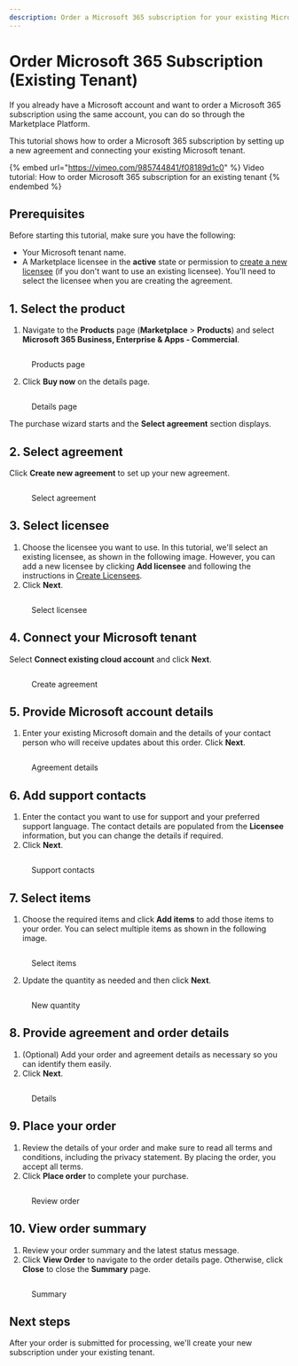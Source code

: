 ```yaml
---
description: Order a Microsoft 365 subscription for your existing Microsoft tenant.
---
```


# Order Microsoft 365 Subscription (Existing Tenant)

If you already have a Microsoft account and want to order a Microsoft 365 subscription using the same account, you can do so through the Marketplace Platform.

This tutorial shows how to order a Microsoft 365 subscription by setting up a new agreement and connecting your existing Microsoft tenant.&#x20;

{% embed url="https://vimeo.com/985744841/f08189d1c0" %}
Video tutorial: How to order Microsoft 365 subscription for an existing tenant
{% endembed %}

## Prerequisites <a href="#howtoorderamicrosoft365subscriptionforanexistingmicrosofttenant-prerequisites" id="howtoorderamicrosoft365subscriptionforanexistingmicrosofttenant-prerequisites"></a>

Before starting this tutorial, make sure you have the following:

* Your Microsoft tenant name.&#x20;
* A Marketplace licensee in the **active** state or permission to [create a new licensee](../../../modules/settings/licensees/create-licensees.md) (if you don't want to use an existing licensee). You'll need to select the licensee when you are creating the agreement.&#x20;

## 1. Select the product

1. Navigate to the **Products** page (**Marketplace** > **Products**) and select **Microsoft 365 Business, Enterprise & Apps - Commercial**.

<figure><img src="../../../.gitbook/assets/image (10) (3).png" alt=""><figcaption><p>Products page</p></figcaption></figure>

2. Click **Buy now** on the details page.

<figure><img src="../../../.gitbook/assets/image (11) (3).png" alt=""><figcaption><p>Details page</p></figcaption></figure>

The purchase wizard starts and the **Select agreement** section displays.

## 2. Select agreement

Click **Create new agreement** to set up your new agreement.

<figure><img src="../../../.gitbook/assets/image (20) (2).png" alt=""><figcaption><p>Select agreement</p></figcaption></figure>

## 3. Select licensee

1. Choose the licensee you want to use. In this tutorial, we'll select an existing licensee, as shown in the following image. However, you can add a new licensee by clicking **Add licensee** and following the instructions in [Create Licensees](../../../modules/settings/licensees/create-licensees.md).
2. Click **Next**.&#x20;

<figure><img src="../../../.gitbook/assets/image (21) (2).png" alt=""><figcaption><p>Select licensee</p></figcaption></figure>

## 4. Connect your Microsoft tenant

Select **Connect existing cloud account** and click **Next**.

<figure><img src="../../../.gitbook/assets/Createagreement1.png" alt=""><figcaption><p>Create agreement</p></figcaption></figure>

## 5. Provide Microsoft account details

1. Enter your existing Microsoft domain and the details of your contact person who will receive updates about this order. Click **Next**.

<figure><img src="../../../.gitbook/assets/image (27) (2).png" alt=""><figcaption><p>Agreement details</p></figcaption></figure>

## 6. Add support contacts

1. Enter the contact you want to use for support and your preferred support language. The contact details are populated from the **Licensee** information, but you can change the details if required.&#x20;
2. Click **Next**.&#x20;

<figure><img src="../../../.gitbook/assets/image (17) (2).png" alt=""><figcaption><p>Support contacts</p></figcaption></figure>

## 7. Select items

1. Choose the required items and click **Add items** to add those items to your order. You can select multiple items as shown in the following image.

<figure><img src="../../../.gitbook/assets/image (16) (2).png" alt=""><figcaption><p>Select items</p></figcaption></figure>

2. Update the quantity as needed and then click **Next**.

<figure><img src="../../../.gitbook/assets/image (15) (2).png" alt=""><figcaption><p>New quantity</p></figcaption></figure>

## 8. Provide agreement and order details

1. (Optional) Add your order and agreement details as necessary so you can identify them easily.&#x20;
2. Click **Next**.

<figure><img src="../../../.gitbook/assets/image (14) (2).png" alt=""><figcaption><p>Details</p></figcaption></figure>

## 9. Place your order

1. Review the details of your order and make sure to read all terms and conditions, including the privacy statement. By placing the order, you accept all terms.
2. Click **Place order** to complete your purchase.

<figure><img src="../../../.gitbook/assets/image (13) (2).png" alt=""><figcaption><p>Review order</p></figcaption></figure>

## 10. View order summary

1. Review your order summary and the latest status message.&#x20;
2. Click **View Order** to navigate to the order details page. Otherwise, click **Close** to close the **Summary** page.

<figure><img src="../../../.gitbook/assets/image (12) (3).png" alt=""><figcaption><p>Summary</p></figcaption></figure>

## Next steps

After your order is submitted for processing, we'll create your new subscription under your existing tenant.
